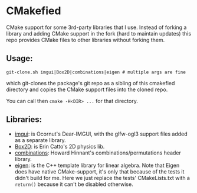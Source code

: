 # CMakefied

CMake support for some 3rd-party libraries that I use.
Instead of forking a library and adding CMake support in the fork (hard to maintain updates) this repo provides CMake files to other libraries without forking them.

## Usage:

    git-clone.sh imgui|Box2D|combinations|eigen # multiple args are fine

which git-clones the package's git repo as a sibling of this cmakefied directory and
copies the CMake support files into the cloned repo.

You can call then `cmake -H<DIR> ...` for that directory.

## Libraries:

- [imgui]: is Ocornut's Dear-IMGUI, with the glfw-ogl3 support files
  added as a separate library.
- [Box2D]: is Erin Catto's 2D physics lib.
- [combinations]: Howard Hinnant's combinations/permutations header library.
- [eigen]: is the C++ template library for linear algebra. Note that Eigen
  does have native CMake-support, it's only that because of the tests it didn't build
  for me. Here we just replace the tests' CMakeLists.txt with a `return()`
  because it can't be disabled otherwise.

[imgui]: https://github.com/ocornut/imgui.git
[Box2D]: https://github.com/erincatto/Box2D.git
[combinations]: https://github.com/HowardHinnant/combinations.git
[eigen]: http://eigen.tuxfamily.org/index.php
